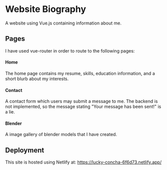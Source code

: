 # Website Biography
A website using Vue.js containing information about me.

## Pages
I have used vue-router in order to route to the following pages:

#### Home
The home page contains my resume, skills, education information, and a short blurb about my interests.

#### Contact
A contact form which users may submit a message to me. The backend is not implemented, so the message stating "Your message has been sent!" is a lie.

#### Blender
A image gallery of blender models that I have created.

## Deployment
This site is hosted using Netlify at: https://lucky-concha-6f6d73.netlify.app/
